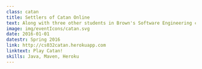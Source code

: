 ```yaml
---
class: catan
title: Settlers of Catan Online
text: Along with three other students in Brown's Software Engineering course (csci0320), I created an online version of the popular board game, Settlers of Catan.
image: img/eventIcons/catan.svg
date: 2016-01-01
datestr: Spring 2016
link: http://cs032catan.herokuapp.com
linktext: Play Catan!
skills: Java, Maven, Heroku
---
```



